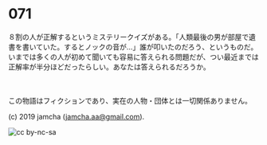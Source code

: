 

# 071

８割の人が正解するというミステリークイズがある。「人類最後の男が部屋で遺書を書いていた。するとノックの音が…」誰が叩いたのだろう、というものだ。いまでは多くの人が初めて聞いても容易に答えられる問題だが、つい最近までは正解率が半分ほどだったらしい。あなたは答えられるだろうか。

<br>  
<br>  
この物語はフィクションであり、実在の人物・団体とは一切関係ありません。  

(c) 2019 jamcha (jamcha.aa@gmail.com).  

![cc by-nc-sa](https://i.creativecommons.org/l/by-nc-sa/4.0/88x31.png)  

